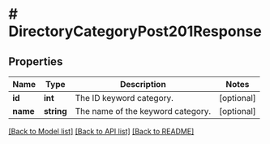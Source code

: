 # # DirectoryCategoryPost201Response

## Properties

Name | Type | Description | Notes
------------ | ------------- | ------------- | -------------
**id** | **int** | The ID keyword category. | [optional]
**name** | **string** | The name of the keyword category. | [optional]

[[Back to Model list]](../../README.md#models) [[Back to API list]](../../README.md#endpoints) [[Back to README]](../../README.md)
